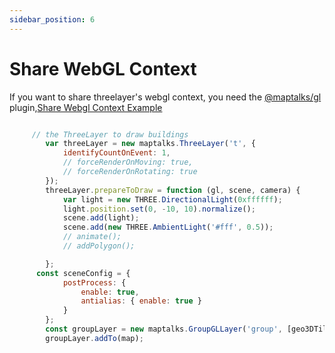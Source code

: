 ```yaml
---
sidebar_position: 6
---
```


# Share WebGL Context

If you want to share threelayer's webgl context, you need the [@maptalks/gl](https://www.npmjs.com/package/@maptalks/gl) plugin,[Share Webgl Context Example](https://maptalks.org/maptalks.three/demo/shared-webgl-context.html)

```js

     // the ThreeLayer to draw buildings
        var threeLayer = new maptalks.ThreeLayer('t', {
            identifyCountOnEvent: 1,
            // forceRenderOnMoving: true,
            // forceRenderOnRotating: true
        });
        threeLayer.prepareToDraw = function (gl, scene, camera) {
            var light = new THREE.DirectionalLight(0xffffff);
            light.position.set(0, -10, 10).normalize();
            scene.add(light);
            scene.add(new THREE.AmbientLight('#fff', 0.5));
            // animate();
            // addPolygon();

        };
      const sceneConfig = {
            postProcess: {
                enable: true,
                antialias: { enable: true }
            }
        };
        const groupLayer = new maptalks.GroupGLLayer('group', [geo3DTilesLayer, threeLayer,...otherLayer], {sceneConfig });
        groupLayer.addTo(map);
```